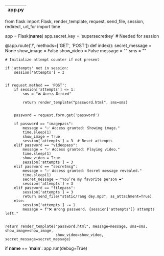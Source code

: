 |app.py
|----
from flask import Flask, render_template, request, send_file, session, redirect, url_for
import time

app = Flask(__name__)
app.secret_key = 'supersecretkey'  # Needed for session

@app.route('/', methods=['GET', 'POST'])
def index():
    secret_message = None
    show_image = False
    show_video = False
    message = ""
    sms = ""

    
    
    # Initialize attempt counter if not present

    if 'attempts' not in session:
        session['attempts'] = 3
        
        
    if request.method == 'POST':
        if session['attempts'] <= 1:
            sms = "❌ Acess Denied"
            
            return render_template("password.html", sms=sms)
       

        password = request.form.get('password')

        if password == "imagepass":
            message = "✅ Access granted: Showing image."
            time.sleep(1)
            show_image = True
            session['attempts'] = 3  # Reset attempts
        elif password == "videopass":
            message = "✅ Access granted: Playing video."
            time.sleep(1)
            show_video = True
            session['attempts'] = 3
        elif password == "secretmsg":
            message = "✅ Access granted: Secret message revealed."
            time.sleep(1)
            secret_message = "You’re my favorite person ❤️"
            session['attempts'] = 3
        elif password == "filepass":
            session['attempts'] = 3
            return send_file("static/rang dey.mp3", as_attachment=True)
        else:
            session['attempts'] -= 1
            message = f"❌ Wrong password. {session['attempts']} attempts left."
            

    return render_template("password.html", message=message, sms=sms, show_image=show_image,
                           show_video=show_video, secret_message=secret_message)

if __name__ == '__main__':
    app.run(debug=True)
